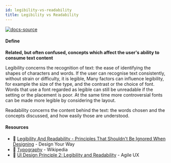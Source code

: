 ```yaml
---
id: legibility-vs-readability
title: Legibility vs Readability
---
```


[![docs-source](https://img.shields.io/badge/SRC-UX%20Companion-blue)](https://play.google.com/store/apps/details?id=com.cyberduck.uxcompanion)

#### Define

**Related, but often confused, concepts which affect the user's ability to consume text content**

Legibility concerns the recognition of text: the ease of identifying the shapes of characters and words. If the user can recognise text consistently, without strain or difficulty, it is legible, Many factors can influence legibility, for example the size of the type, and the contrast or the choice of font. Words that use a font regarded as legible can still be unreadable if the setting or the placement is poor. At the same time more controversial fonts can be made more legible by considering the layout.

Readability concerns the content behind the text: the words chosen and the concepts discussed, and how easily those are understood.

#### Resources

* 📃 [Legibility And Readability - Principles That Shouldn't Be Ignored When Designing](http://www.designyourway.net/drb/legibility-and-readability-principles-that-shouldnt-be-ignored-when-designing) - Design Your Way
* 📃 [Typography](https://en.wikipedia.org/wiki/Typography) - Wikipedia
* 📃 [UI Design Principle 2: Legibility and Readability](http://www.agile-ux.com/2011/02/17/ui-design-principle-2-legibility-and-readability/) - Agile UX